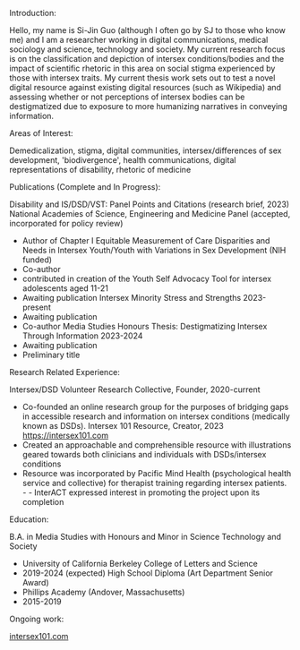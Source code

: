 Introduction: 

Hello, my name is Si-Jin Guo (although I often go by SJ to those who know me) and I am a researcher working in digital communications, medical sociology and science, technology and society. My current research focus is on the classification and depiction of intersex conditions/bodies and the impact of scientific rhetoric in this area on social stigma experienced by those with intersex traits. My current thesis work sets out to test a novel digital resource against existing digital resources (such as Wikipedia) and assessing whether or not perceptions of intersex bodies can be destigmatized due to exposure to more humanizing narratives in conveying information.

Areas of Interest: 

Demedicalization, stigma, digital communities, intersex/differences of sex development, 'biodivergence', health communications, digital representations of disability, rhetoric of medicine

Publications (Complete and In Progress):

Disability and IS/DSD/VST: Panel Points and Citations (research brief, 2023)
National Academies of Science, Engineering and Medicine Panel (accepted, incorporated for policy review)
- Author of Chapter I
Equitable Measurement of Care Disparities and Needs in Intersex Youth/Youth with Variations in Sex Development (NIH funded)
- Co-author
- contributed in creation of the Youth Self Advocacy Tool for intersex adolescents aged 11-21
- Awaiting publication
Intersex Minority Stress and Strengths 2023-present
- Awaiting publication
- Co-author
Media Studies Honours Thesis: Destigmatizing Intersex Through Information 2023-2024
- Awaiting publication
- Preliminary title

Research Related Experience: 

Intersex/DSD Volunteer Research Collective, Founder, 2020-current
- Co-founded an online research group for the purposes of bridging gaps in accessible research and information on intersex conditions (medically known as DSDs). 
Intersex 101 Resource, Creator, 2023 https://intersex101.com  
- Created an approachable and comprehensible resource with illustrations geared towards both clinicians and individuals with DSDs/intersex conditions 
- Resource was incorporated by Pacific Mind Health (psychological health service and collective) for therapist training regarding intersex patients. - - InterACT expressed interest in promoting the project upon its completion

Education: 

B.A. in Media Studies with Honours and Minor in Science Technology and Society
- University of California Berkeley College of Letters and Science
- 2019-2024 (expected)
High School Diploma (Art Department Senior Award)
- Phillips Academy (Andover, Massachusetts)
- 2015-2019

Ongoing work: 

[intersex101.com](https://intersex101.com/01_INTRO_TO_INTERSEX/)


